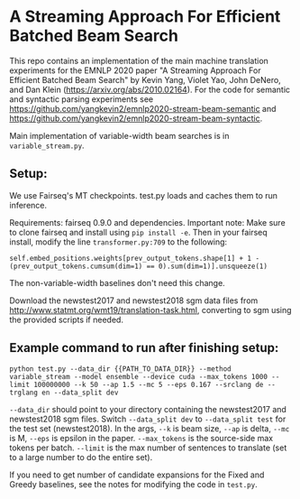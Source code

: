 # A Streaming Approach For Efficient Batched Beam Search

This repo contains an implementation of the main machine translation experiments for the EMNLP 2020 paper "A Streaming Approach For Efficient Batched Beam Search" by Kevin Yang, Violet Yao, John DeNero, and Dan Klein (https://arxiv.org/abs/2010.02164). For the code for semantic and syntactic parsing experiments see https://github.com/yangkevin2/emnlp2020-stream-beam-semantic and https://github.com/yangkevin2/emnlp2020-stream-beam-syntactic. 

Main implementation of variable-width beam searches is in `variable_stream.py`. 

## Setup:

We use Fairseq's MT checkpoints. test.py loads and caches them to run inference. 

Requirements: fairseq 0.9.0 and dependencies. 
Important note: Make sure to clone fairseq and install using `pip install -e`. Then in your fairseq install, modify the line `transformer.py:709` to the following: 

`self.embed_positions.weights[prev_output_tokens.shape[1] + 1 - (prev_output_tokens.cumsum(dim=1) == 0).sum(dim=1)].unsqueeze(1)`

The non-variable-width baselines don't need this change. 

Download the newstest2017 and newstest2018 sgm data files from http://www.statmt.org/wmt19/translation-task.html, converting to sgm using the provided scripts if needed. 

## Example command to run after finishing setup:

`python test.py --data_dir {{PATH_TO_DATA_DIR}} --method variable_stream --model ensemble --device cuda --max_tokens 1000 --limit 100000000 --k 50 --ap 1.5 --mc 5 --eps 0.167 --srclang de --trglang en --data_split dev`

`--data_dir` should point to your directory containing the newstest2017 and newstest2018 sgm files. Switch `--data_split dev` to `--data_split test` for the test set (newstest2018). In the args, `--k` is beam size, `--ap` is delta, `--mc` is M, `--eps` is epsilon in the paper. `--max_tokens` is the source-side max tokens per batch. `--limit` is the max number of sentences to translate (set to a large number to do the entire set).

If you need to get number of candidate expansions for the Fixed and Greedy baselines, see the notes for modifying the code in `test.py`. 



